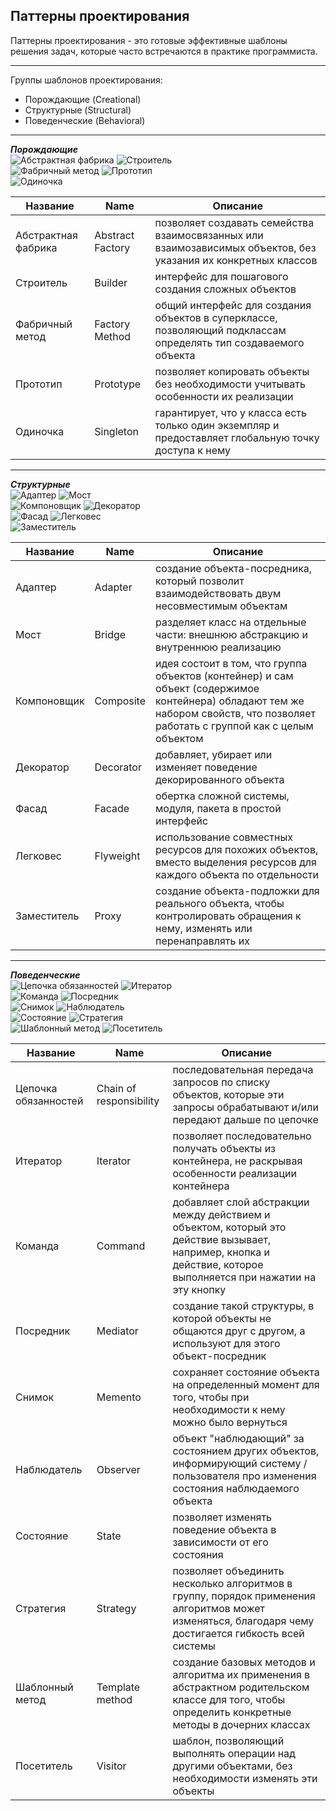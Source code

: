 ## Паттерны проектирования  
Паттерны проектирования - это готовые эффективные шаблоны решения задач, которые часто встречаются в практике программиста.  
____  
Группы шаблонов проектирования:  
- Порождающие (Creational)  
- Структурные (Structural)  
- Поведенческие (Behavioral)  
____  
   
**_Порождающие_**  
![Абстрактная фабрика](https://github.com/Dv-nn/Python--Cheat-Sheet/blob/main/Паттерны%20проектирования/img/абстрактная%20фабрика.PNG)
![Строитель](https://github.com/Dv-nn/Python--Cheat-Sheet/blob/main/Паттерны%20проектирования/img/строитель.PNG)    
![Фабричный метод](https://github.com/Dv-nn/Python--Cheat-Sheet/blob/main/Паттерны%20проектирования/img/фабричный.PNG)
![Прототип](https://github.com/Dv-nn/Python--Cheat-Sheet/blob/main/Паттерны%20проектирования/img/прототип.PNG)      
![Одиночка](https://github.com/Dv-nn/Python--Cheat-Sheet/blob/main/Паттерны%20проектирования/img/одиночка.PNG)    

| Название | Name | Описание |
|----------------|----------------|----------------|
| Абстрактная фабрика | Abstract Factory | позволяет создавать семейства взаимосвязанных или взаимозависимых объектов, без указания их конкретных классов |  
| Строитель | Builder | интерфейс для пошагового создания сложных объектов |  
| Фабричный метод | Factory Method | общий интерфейс для создания объектов в суперклассе, позволяющий подклассам определять тип создаваемого объекта |  
| Прототип | Prototype | позволяет копировать объекты без необходимости учитывать особенности их реализации |  
| Одиночка | Singleton | гарантирует, что у класса есть только один экземпляр и предоставляет глобальную точку доступа к нему | 
____    

 **_Структурные_**   
![Адаптер](https://github.com/Dv-nn/Python--Cheat-Sheet/blob/main/Паттерны%20проектирования/img/адаптер.PNG)
![Мост](https://github.com/Dv-nn/Python--Cheat-Sheet/blob/main/Паттерны%20проектирования/img/мост.PNG)    
![Компоновщик](https://github.com/Dv-nn/Python--Cheat-Sheet/blob/main/Паттерны%20проектирования/img/компоновщик.PNG)
![Декоратор](https://github.com/Dv-nn/Python--Cheat-Sheet/blob/main/Паттерны%20проектирования/img/декоратор.PNG)    
![Фасад](https://github.com/Dv-nn/Python--Cheat-Sheet/blob/main/Паттерны%20проектирования/img/фасад.PNG) 
![Легковес](https://github.com/Dv-nn/Python--Cheat-Sheet/blob/main/Паттерны%20проектирования/img/легковес.PNG)    
![Заместитель](https://github.com/Dv-nn/Python--Cheat-Sheet/blob/main/Паттерны%20проектирования/img/заместитель.PNG)    

| Название | Name | Описание |
|----------------|----------------|----------------|  
| Адаптер | Adapter |создание объекта-посредника, который позволит взаимодействовать двум несовместимым объектам |  
| Мост | Bridge | разделяет класс на отдельные части: внешнюю абстракцию и внутреннюю реализацию |  
| Компоновщик | Composite | идея состоит в том, что группа объектов (контейнер) и сам объект (содержимое контейнера) обладают тем же набором свойств, что позволяет работать с группой как с целым объектом |  
| Декоратор | Decorator | добавляет, убирает или изменяет поведение декорированного объекта |  
| Фасад | Facade | обертка сложной системы, модуля, пакета в простой интерфейс |  
| Легковес | Flyweight | использование совместных ресурсов для похожих объектов, вместо выделения ресурсов для каждого объекта по отдельности |  
| Заместитель | Proxy | создание объекта-подложки для реального объекта, чтобы контролировать обращения к нему, изменять или перенаправлять их |  
____    

 **_Поведенческие_**   
![Цепочка обязанностей](https://github.com/Dv-nn/Python--Cheat-Sheet/blob/main/Паттерны%20проектирования/img/цепочка%20обязанностей.PNG)
![Итератор](https://github.com/Dv-nn/Python--Cheat-Sheet/blob/main/Паттерны%20проектирования/img/итератор.PNG)    
![Команда](https://github.com/Dv-nn/Python--Cheat-Sheet/blob/main/Паттерны%20проектирования/img/команда.PNG)
![Посредник](https://github.com/Dv-nn/Python--Cheat-Sheet/blob/main/Паттерны%20проектирования/img/посредник.PNG)   
![Снимок](https://github.com/Dv-nn/Python--Cheat-Sheet/blob/main/Паттерны%20проектирования/img/снимок.PNG)
![Наблюдатель](https://github.com/Dv-nn/Python--Cheat-Sheet/blob/main/Паттерны%20проектирования/img/наблюдатель.PNG)    
![Состояние](https://github.com/Dv-nn/Python--Cheat-Sheet/blob/main/Паттерны%20проектирования/img/состояние.PNG)
![Стратегия](https://github.com/Dv-nn/Python--Cheat-Sheet/blob/main/Паттерны%20проектирования/img/стратегия.PNG)    
![Шаблонный метод](https://github.com/Dv-nn/Python--Cheat-Sheet/blob/main/Паттерны%20проектирования/img/шаблонный%20метод.PNG)
![Посетитель](https://github.com/Dv-nn/Python--Cheat-Sheet/blob/main/Паттерны%20проектирования/img/посетитель.PNG)       

| Название | Name | Описание |
|----------------|----------------|----------------|  
| Цепочка обязанностей | Chain of responsibility | последовательная передача запросов по списку объектов, которые эти запросы обрабатывают и/или передают дальше по цепочке |  
| Итератор | Iterator | позволяет последовательно получать объекты из контейнера, не раскрывая особенности реализации контейнера |  
| Команда | Command | добавляет слой абстракции между действием и объектом, который это действие вызывает, например, кнопка и действие, которое выполняется при нажатии на эту кнопку |  
| Посредник | Mediator | создание такой структуры, в которой объекты не общаются друг с другом, а используют для этого объект-посредник | 
| Снимок | Memento | сохраняет состояние объекта на определенный момент для того, чтобы при необходимости к нему можно было вернуться |  
| Наблюдатель | Observer | объект "наблюдающий" за состоянием других объектов, информирующий систему / пользователя про изменения состояния наблюдаемого объекта |  
| Состояние | State |позволяет изменять поведение объекта в зависимости от его состояния | 
| Стратегия | Strategy | позволяет объединить несколько алгоритмов в группу, порядок применения алгоритмов может изменяться, благодаря чему достигается гибкость всей системы |
| Шаблонный метод | Template method | создание базовых методов и алгоритма их применения в абстрактном родительском классе для того, чтобы определить конкретные методы в дочерних классах  |  
| Посетитель | Visitor | шаблон, позволяющий выполнять операции над другими объектами, без необходимости изменять эти объекты |  

